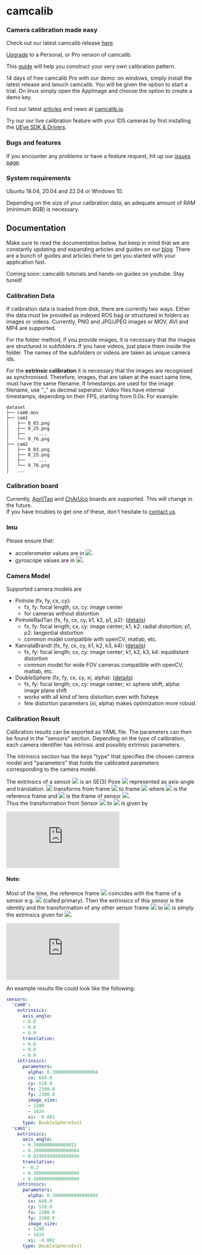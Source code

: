 # camcalib

### Camera calibration made easy

Check out our latest camcalib release [here](https://github.com/IVISO/camcalib/releases).

[Upgrade](https://www.camcalib.io/plans-pricing) to a Personal, or Pro version of camcalib.

This [guide](https://www.camcalib.io/post/create-your-own-calibration-board) will help you construct your very own calibration pattern.

14 days of free camcalib Pro with our demo: on windows, simply install the latest release and lanuch camcalib. You will be given the option to start a trial. On linux simply open the AppImage and choose the option to create a demo key.

Find our latest [articles](https://www.camcalib.io/blog) and news at [camcalib.io](https://www.camcalib.io).

Try our our live calibration feature with your IDS cameras by first installing the [UEye SDK & Drivers](https://en.ids-imaging.com/downloads.html).

### Bugs and features

If you encounter any problems or have a feature request, hit up our [issues page](https://github.com/IVISO/camcalib/issues).


### System requirements

Ubuntu 18.04, 20.04 and 22.04 or Windows 10.

Depending on the size of your calibration data, an adequate amount of RAM (minimum 8GB) is necessary.


## Documentation
Make sure to read the documentation below, but keep in mind that we are constantly updating and expanding articles and guides on our [blog](https://www.camcalib.io/blog). There are a bunch of guides and articles there to get you started with your application fast.

Coming soon: camcalib tutorials and hands-on guides on youtube. Stay tuned!

### Calibration Data

If calibration data is loaded from disk, there are currently two ways. Either the data must be provided as indexed ROS
bag or structured in folders as images or videos. Currently, PNG and JPG/JPEG images or MOV, AVI and MP4 are supported.

For the folder method, if you provide images, it is necessary that the images are structured in subfolders. If you have
videos, just place them inside the folder. The names of the subfolders or videos are taken as unique camera ids.

For the **extrinsic calibration** it is necessary that the images are recognised as synchronised. Therefore, images,
that are taken at the exact same time, must have the same filename. If timestamps are used for the image filename,
use "_" as decimal seperator. Video files have internal timestamps, depending on their FPS, starting from 0.0s. For
example:

```
dataset
├── cam0.mov
├── cam1
│   ├── 0_03.png
│   ├── 0_25.png
│   ├──     ...
│   └── 9_76.png
├── cam2
│   ├── 0_03.png
│   ├── 0_25.png
│   ├──     ...
│   └── 9_76.png
│   ...
```

### Calibration board

Currently, [AprilTag](https://github.com/ethz-asl/kalibr/wiki/calibration-targets)
and [ChArUco](https://docs.opencv.org/3.4/df/d4a/tutorial_charuco_detection.html) boards are supported. This will change
in the future.  
If you have troubles to get one of these, don't hesitate to [contact us](mailto:info@camcalib.io).

### Imu

Please ensure that:

* accelerometer values are in <img src="https://latex.codecogs.com/gif.latex?\frac{m}{sec^{2}}" />.
* gyroscope values are in <img src="https://latex.codecogs.com/gif.latex?\frac{rad}{sec}" />.

### Camera Model

Supported camera models are

- Pinhole (fx, fy, cx, cy):
  * fx, fy: focal length, cx, cy: image center
  * for cameras without distortion
- PinholeRadTan (fx, fy, cx, cy, k1, k2, p1,
  p2): ([details](https://docs.opencv.org/3.4.12/dc/dbb/tutorial_py_calibration.html))
  * fx, fy: focal length; cx, cy: image center; k1, k2: radial distortion; p1, p2: tangential distortion
  * common model compatible with openCV, matlab, etc.
- KannalaBrandt (fx, fy, cx, cy, k1, k2, k3,
  k4): ([details](https://docs.opencv.org/3.4/db/d58/group__calib3d__fisheye.html#details))
  * fx, fy: focal length; cx, cy: image center; k1, k2, k3, k4: equidistant distortion
  * common model for wide FOV cameras compatible with openCV, matlab, etc.
- DoubleSphere (fx, fy, cx, cy, xi, alpha): ([details](https://arxiv.org/pdf/1807.08957v1.pdf))
  * fx, fy: focal length; cx, cy: image center; xi: sphere shift; alpha: image plane shift
  * works with all kind of lens distortion even with fisheye
  * few distortion parameters (xi, alpha) makes optimization more robust

### Calibration Result

Calibration results can be exported as YAML file. The parameters can then be found in the "sensors" section. Depending
on the type of calibration, each camera identifier has intrinsic and possibly extrinsic parameters.

The intrinsics section has the keys "type" that specifies the chosen camera model and "parameters" that holds the
calibrated parameters corresponding to the camera model.

The extrinsics of a sensor <img src="https://latex.codecogs.com/gif.latex?S_i" /> is an SE(3)
Pose <img src="https://latex.codecogs.com/gif.latex?P_%7BS_i%20E%7D" /> represented as axis-angle and translation.
<img src="https://latex.codecogs.com/gif.latex?P_%7BS_i%20E%7D" /> transforms from
frame <img src="https://latex.codecogs.com/gif.latex?E" /> to
frame <img src="https://latex.codecogs.com/gif.latex?S_i" /> where <img src="https://latex.codecogs.com/gif.latex?E" />
is the reference frame and <img src="https://latex.codecogs.com/gif.latex?S_i" /> is the frame of
sensor <img src="https://latex.codecogs.com/gif.latex?i" />.  
Thus the transformation from Sensor <img src="https://latex.codecogs.com/gif.latex?S_0" />
to <img src="https://latex.codecogs.com/gif.latex?S_1" /> is given by

![equation](https://latex.codecogs.com/gif.latex?P_%7BS_1%20S_0%7D%20%3D%20P_%7BS_1%20E%7D%20*%20P_%7BS_0%20E%7D%5E%7B-1%7D)

#### Note:

Most of the time, the reference frame <img src="https://latex.codecogs.com/gif.latex?E" /> coincides with the frame of a
sensor e.g. <img src="https://latex.codecogs.com/gif.latex?S_0" /> (called primary). Then the extrinsics of this sensor
is the identity and the transformation of any other sensor frame <img src="https://latex.codecogs.com/gif.latex?S_0" />
to <img src="https://latex.codecogs.com/gif.latex?S_i" /> is simply the extrinsics given
for <img src="https://latex.codecogs.com/gif.latex?S_i" />.

![equation](https://latex.codecogs.com/gif.latex?P_%7BS_i%20S_0%7D%20%3D%20P_%7BS_i%20E%7D)

An example results file could look like the following:

```yaml
sensors:
  'cam0':
    extrinsics:
      axis_angle:
      - 0.0
      - 0.0
      - 0.0
      translation:
      - 0.0
      - 0.0
      - 0.0
    intrinsics:
      parameters:
        alpha: 0.30000000000000004
        cx: 640.0
        cy: 510.0
        fx: 2300.0
        fy: 2300.0
        image_size:
        - 1280
        - 1024
        xi: -0.001
      type: DoubleSphereInit
  'cam1':
    extrinsics:
      axis_angle:
      - 0.3000000000000015
      - 0.20000000000000084
      - 0.01999999999999994
      translation:
      - -0.2
      - 0.30000000000000004
      - 0.30000000000000004
    intrinsics:
      parameters:
        alpha: 0.30000000000000004
        cx: 640.0
        cy: 510.0
        fx: 2300.0
        fy: 2300.0
        image_size:
        - 1280
        - 1024
        xi: -0.002
      type: DoubleSphereInit
```
